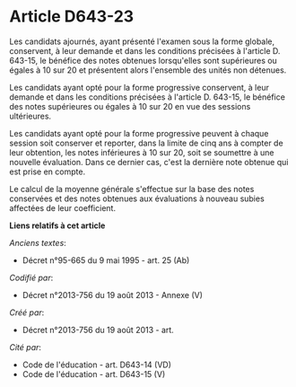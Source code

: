 # Article D643-23

Les candidats ajournés, ayant présenté l'examen sous la forme globale, conservent, à leur demande et dans les conditions
précisées à l'article D. 643-15, le bénéfice des notes obtenues lorsqu'elles sont supérieures ou égales à 10 sur 20 et
présentent alors l'ensemble des unités non détenues. 

Les candidats ayant opté pour la forme progressive conservent, à leur demande et dans les conditions précisées à l'article D.
643-15, le bénéfice des notes supérieures ou égales à 10 sur 20 en vue des sessions ultérieures. 

Les candidats ayant opté pour la forme progressive peuvent à chaque session soit conserver et reporter, dans la limite de
cinq ans à compter de leur obtention, les notes inférieures à 10 sur 20, soit se soumettre à une nouvelle évaluation. Dans ce
dernier cas, c'est la dernière note obtenue qui est prise en compte. 

Le calcul de la moyenne générale s'effectue sur la base des notes conservées et des notes obtenues aux évaluations à nouveau
subies affectées de leur coefficient.

**Liens relatifs à cet article**

_Anciens textes_:

  - Décret n°95-665 du 9 mai 1995 - art. 25 (Ab)

_Codifié par_:

  - Décret n°2013-756 du 19 août 2013 -  Annexe (V)

_Créé par_:

  - Décret n°2013-756 du 19 août 2013 - art.

_Cité par_:

  - Code de l'éducation - art. D643-14 (VD)
  - Code de l'éducation - art. D643-15 (V)
